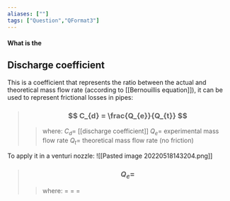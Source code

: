 ```yaml
---
aliases: [""]
tags: ["Question","QFormat3"]
---
```


#### What is the
## Discharge coefficient
This is a coefficient that represents the ratio between the actual and theoretical mass flow rate (according to [[Bernouillis equation]]), it can be used to represent frictional losses in pipes:

> ### $$ C_{d} = \frac{Q_{e}}{Q_{t}} $$ 
>> where:
>> $C_{d}=$ [[discharge coefficient]] 
>> $Q_{e}=$ experimental mass flow rate
>> $Q_{t}=$ theoretical mass flow rate (no friction)

To apply it in a venturi nozzle:
![[Pasted image 20220518143204.png]]

> ### $$ Q_{e} = $$ 
>> where:
>> $=$ 
>> $=$
>> $=$
